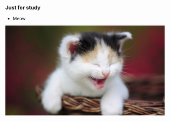 ### Just for study

- Meow

![](https://github.com/linjun110/study/blob/master/Java/springMvcWeb/src/main/webapp/images/meow.jpg)
